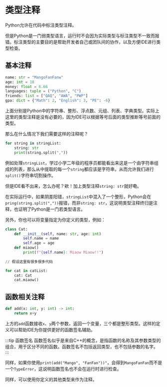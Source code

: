 # 类型注释
Python允许在代码中标注类型注释。

但是Python是一门弱类型语言，运行时不会因为实际类型与标注类型不一致而报错。标注类型的主要目的是帮助开发者自己或团队间的协作，以及方便IDE进行类型检查。

## 基本注释
```python
name: str = "MangoFanFanw"
age: int = 18
money: float = 6.66
languages: tuple = ("Python", "C")
friends: list = ["QAQ", "AWA", "PWP"]
gpa: dict = {"Math": 2, "English": 3, "PE": -6}
```

上面分别是Python中的字符串、整形、浮点数、元组、列表、字典类型。实际上这里的类型注释是没有必要的，因为IDE可以根据等号后面的类型推断等号前面的类型。

那么在什么情况下我们需要这样的注释呢？
```python
for string in stringList:
    string: str
    print(string.split(","))
```

例如处理`stringList`，学过小学二年级的程序员都能看出来这是一个由字符串组成的列表，那么从中提取的每一个`string`都应该是字符串，从而允许我们进行`split()`字符串切割操作。

但是IDE看不出来，怎么办呢？欸！加上类型注释`string: str`就好嘞。

在实际运行中，如果阴差阳错，`stringList`中混入了一个整形，Python会在`pring(string.split(","))`报错，而非`string: str`，这说明类型注释终归是注释，也证明了Python是一门若类型语言。

另外，你也可以将变量指定为你定义的类型，例如：
```python
class Cat:
    def __init__(self, name: str, age: int)
        self.name = name
        self.age = age
    def miaow()
        print(f"{self.name}: Miaow Miaow!!")
        
// 假设这里有很多很多代码

for cat in catList:
    cat: Cat
    cat.miaow()
```

## 函数相关注释
```python
def add(x: int, y: int) -> int:
    return x+y
```

上方的`add`函数接收`x`、`y`两个参数，返回一个变量，三个都是整形类型。这样的定义可以帮助IDE为你提供更好的函数签名辅助。

:::tip 函数签名
函数签名似乎是来自C++的概念，是指函数的名称及其参数类型的组合，用于区分不同的函数。函数签名不包括返回类型，也不包括参数的名字。
:::

同样，如果你使用`print(add("Mango", "FanFan"))"`，会得到`MangoFanFan`而不是一个`TypeError`，这说明函数签名也不会在运行时进行检查。

同样，可以使用你定义的其他类型来作为注释。